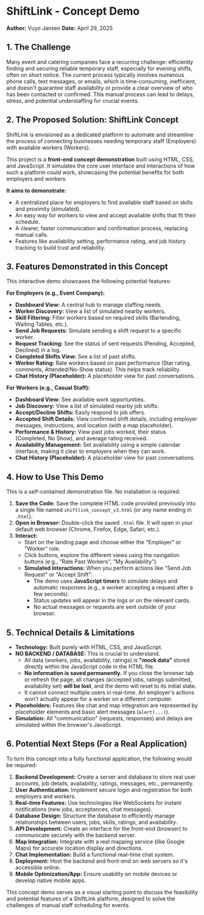 # ShiftLink - Concept Demo

**Author:** Vuyo Jansen
**Date:** April 29, 2025

## 1. The Challenge

Many event and catering companies face a recurring challenge: efficiently finding and securing reliable temporary staff, especially for evening shifts, often on short notice. The current process typically involves numerous phone calls, text messages, or emails, which is time-consuming, inefficient, and doesn't guarantee staff availability or provide a clear overview of who has been contacted or confirmed. This manual process can lead to delays, stress, and potential understaffing for crucial events.

## 2. The Proposed Solution: ShiftLink Concept

ShiftLink is envisioned as a dedicated platform to automate and streamline the process of connecting businesses needing temporary staff (Employers) with available workers (Workers).

This project is a **front-end concept demonstration** built using HTML, CSS, and JavaScript. It simulates the core user interface and interactions of how such a platform *could* work, showcasing the potential benefits for both employers and workers.

**It aims to demonstrate:**

* A centralized place for employers to find available staff based on skills and proximity (simulated).
* An easy way for workers to view and accept available shifts that fit their schedule.
* A clearer, faster communication and confirmation process, replacing manual calls.
* Features like availability setting, performance rating, and job history tracking to build trust and reliability.

## 3. Features Demonstrated in this Concept

This interactive demo showcases the following potential features:

**For Employers (e.g., Event Company):**

* **Dashboard View:** A central hub to manage staffing needs.
* **Worker Discovery:** View a list of simulated nearby workers.
* **Skill Filtering:** Filter workers based on required skills (Bartending, Waiting Tables, etc.).
* **Send Job Requests:** Simulate sending a shift request to a specific worker.
* **Request Tracking:** See the status of sent requests (Pending, Accepted, Declined) in a log.
* **Completed Shifts View:** See a list of past shifts.
* **Worker Rating:** Rate workers based on past performance (Star rating, comments, Attended/No-Show status). This helps track reliability.
* **Chat History (Placeholder):** A placeholder view for past conversations.

**For Workers (e.g., Casual Staff):**

* **Dashboard View:** See available work opportunities.
* **Job Discovery:** View a list of simulated nearby job shifts.
* **Accept/Decline Shifts:** Easily respond to job offers.
* **Accepted Shift Details:** View confirmed shift details, including employer messages, instructions, and location (with a map placeholder).
* **Performance & History:** View past jobs worked, their status (Completed, No Show), and average rating received.
* **Availability Management:** Set availability using a simple calendar interface, making it clear to employers when they can work.
* **Chat History (Placeholder):** A placeholder view for past conversations.

## 4. How to Use This Demo

This is a self-contained demonstration file. No installation is required.

1.  **Save the Code:** Save the complete HTML code provided previously into a single file named `shiftlink_concept_v3.html` (or any name ending in `.html`).
2.  **Open in Browser:** Double-click the saved `.html` file. It will open in your default web browser (Chrome, Firefox, Edge, Safari, etc.).
3.  **Interact:**
    * Start on the landing page and choose either the "Employer" or "Worker" role.
    * Click buttons, explore the different views using the navigation buttons (e.g., "Rate Past Workers", "My Availability").
    * **Simulated Interactions:** When you perform actions like "Send Job Request" or "Accept Shift":
        * The demo uses **JavaScript timers** to simulate delays and automatic responses (e.g., a worker accepting a request after a few seconds).
        * Status updates will appear in the logs or on the relevant cards.
        * No actual messages or requests are sent outside of your browser.

## 5. Technical Details & Limitations

* **Technology:** Built purely with HTML, CSS, and JavaScript.
* **NO BACKEND / DATABASE:** This is crucial to understand.
    * All data (workers, jobs, availability, ratings) is **"mock data"** stored directly within the JavaScript code in the HTML file.
    * **No information is saved permanently.** If you close the browser tab or refresh the page, all changes (accepted jobs, ratings submitted, availability set) **will be lost**, and the demo will reset to its initial state.
    * It cannot connect multiple users in real-time. An employer's actions won't actually appear for a worker on a different computer.
* **Placeholders:** Features like chat and map integration are represented by placeholder elements and basic alert messages (`alert(...)`).
* **Simulation:** All "communication" (requests, responses) and delays are simulated within the browser's JavaScript.

## 6. Potential Next Steps (For a Real Application)

To turn this concept into a fully functional application, the following would be required:

1.  **Backend Development:** Create a server and database to store real user accounts, job details, availability, ratings, messages, etc., permanently.
2.  **User Authentication:** Implement secure login and registration for both employers and workers.
3.  **Real-time Features:** Use technologies like WebSockets for instant notifications (new jobs, acceptances, chat messages).
4.  **Database Design:** Structure the database to efficiently manage relationships between users, jobs, skills, ratings, and availability.
5.  **API Development:** Create an interface for the front-end (browser) to communicate securely with the backend server.
6.  **Map Integration:** Integrate with a real mapping service (like Google Maps) for accurate location display and directions.
7.  **Chat Implementation:** Build a functional real-time chat system.
8.  **Deployment:** Host the backend and front-end on web servers so it's accessible online.
9.  **Mobile Optimization/App:** Ensure usability on mobile devices or develop native mobile apps.

This concept demo serves as a visual starting point to discuss the feasibility and potential features of a ShiftLink platform, designed to solve the challenges of manual staff scheduling for events.
